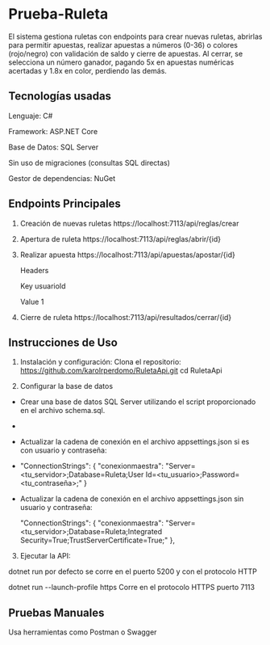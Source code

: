 # Prueba-Ruleta
El sistema gestiona ruletas con endpoints para crear nuevas ruletas, abrirlas para permitir apuestas, realizar apuestas a números (0-36) o colores (rojo/negro) con validación de saldo y cierre de apuestas. Al cerrar, se selecciona un número ganador, pagando 5x en apuestas numéricas acertadas y 1.8x en color, perdiendo las demás.

## Tecnologías usadas
Lenguaje: C#

Framework: ASP.NET Core

Base de Datos: SQL Server

Sin uso de migraciones (consultas SQL directas)

Gestor de dependencias: NuGet

## Endpoints Principales
1. Creación de nuevas ruletas
   https://localhost:7113/api/reglas/crear
   
3. Apertura de ruleta
   https://localhost:7113/api/reglas/abrir/{id}
   
5. Realizar apuesta
   https://localhost:7113/api/apuestas/apostar/{id}
   
   Headers
   
   Key usuarioId
   
   Value 1
   
7. Cierre de ruleta
   https://localhost:7113/api/resultados/cerrar/{id}

## Instrucciones de Uso 

1. Instalación y configuración: 
Clona el repositorio: https://github.com/karolrperdomo/RuletaApi.git
cd RuletaApi

2. Configurar la base de datos

- Crear una base de datos SQL Server utilizando el script proporcionado en el archivo schema.sql.
- 
- Actualizar la cadena de conexión en el archivo appsettings.json si es con usuario y contraseña:
- 
  "ConnectionStrings": {
    "conexionmaestra": "Server=<tu_servidor>;Database=Ruleta;User Id=<tu_usuario>;Password=<tu_contraseña>;" 
  }
- Actualizar la cadena de conexión en el archivo appsettings.json sin usuario y contraseña:
  
  "ConnectionStrings": {
  "conexionmaestra": "Server=<tu_servidor>;Database=Ruleta;Integrated Security=True;TrustServerCertificate=True;"
},

3. Ejecutar la API:
   
  dotnet run por defecto se corre en el puerto 5200 y con el protocolo HTTP

  dotnet run --launch-profile https Corre en el protocolo HTTPS puerto 7113
  

## Pruebas Manuales

Usa herramientas como Postman o Swagger
 
